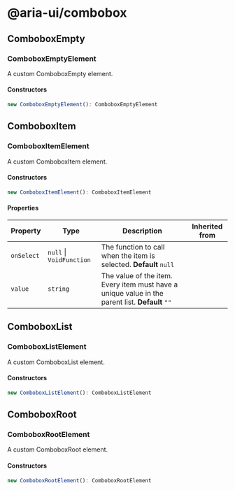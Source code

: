 # @aria-ui/combobox

## ComboboxEmpty

### ComboboxEmptyElement

A custom ComboboxEmpty element.

#### Constructors

```ts
new ComboboxEmptyElement(): ComboboxEmptyElement
```

## ComboboxItem

### ComboboxItemElement

A custom ComboboxItem element.

#### Constructors

```ts
new ComboboxItemElement(): ComboboxItemElement
```

#### Properties

| Property | Type | Description | Inherited from |
| --- | --- | --- | --- |
| `onSelect` | `null` \| `VoidFunction` | The function to call when the item is selected. **Default** `null` |  |
| `value` | `string` | The value of the item. Every item must have a unique value in the parent list. **Default** `""` |  |

## ComboboxList

### ComboboxListElement

A custom ComboboxList element.

#### Constructors

```ts
new ComboboxListElement(): ComboboxListElement
```

## ComboboxRoot

### ComboboxRootElement

A custom ComboboxRoot element.

#### Constructors

```ts
new ComboboxRootElement(): ComboboxRootElement
```
